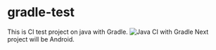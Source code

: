 # gradle-test
This is CI test project on java with Gradle.
![Java CI with Gradle](https://github.com/neyvan/gradle-test/workflows/Java%20CI%20with%20Gradle/badge.svg)
Next project will be Android.
